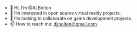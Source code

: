 - 👋 Hi, I’m @ALBolton
- 👀 I’m interested in open source virtual reality projects.
- 💞️ I’m looking to collaborate on game development projects.
- 📫 How to reach me: djjbolton@gmail.com

<!---
DJJBolton/DJJBolton is a ✨ special ✨ repository because its `README.md` (this file) appears on your GitHub profile.
You can click the Preview link to take a look at your changes.
--->
